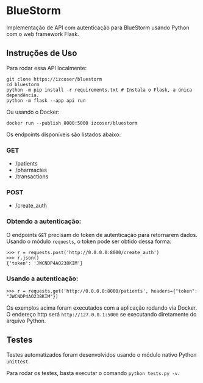 # BlueStorm

Implementação de API com autenticação para BlueStorm usando Python com o web framework Flask.

## Instruções de Uso

Para rodar essa API localmente:

```
git clone https://izcoser/bluestorm
cd bluestorm
python -m pip install -r requirements.txt # Instala o Flask, a única dependência.
python -m flask --app api run
```

Ou usando o Docker:
```
docker run --publish 8000:5000 izcoser/bluestorm
```

Os endpoints disponíveis são listados abaixo:

### GET

- /patients
- /pharmacies
- /transactions

### POST

- /create_auth

### Obtendo a autenticação:

O endpoints ```GET``` precisam do token de autenticação para retornarem dados. Usando o módulo ```requests```, o token pode ser obtido dessa forma:

```
>>> r = requests.post('http://0.0.0.0:8000/create_auth')
>>> r.json()
{'token': 'JWCNDP4AO238KIM'}
```

### Usando a autenticação:

```
>>> r = requests.get('http://0.0.0.0:8000/patients', headers={"token": "JWCNDP4AO238KIM"})
```

Os exemplos acima foram executados com a aplicação rodando via Docker. O endereço http será ```http://127.0.0.1:5000``` se executando diretamente do arquivo Python.

## Testes

Testes automatizados foram desenvolvidos usando o módulo nativo Python ```unittest```.

Para rodar os testes, basta executar o comando ```python tests.py -v```.